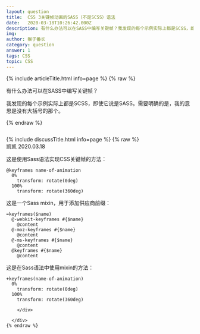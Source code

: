 ```yaml
---
layout: question
title:  CSS 3关键帧动画的SASS（不是SCSS）语法
date:   2020-03-18T10:26:42.000Z
description: 有什么办法可以在SASS中编写关键帧？我发现的每个示例实际上都是SCSS，即使它说是SASS。需要明确的是，我的意思是没有大括号的那个。...
img: 
author: 猴子番长
category: question
answer: 1
tags: CSS
topic: CSS
---
```

<div class="article-root">
  <div class="article">
    {% include articleTitle.html info=page %}
    {% raw %}
    <div class="article-content"><p><font style="vertical-align: inherit;"><font style="vertical-align: inherit;">有什么办法可以在SASS中编写关键帧？</font></font></p>

<p><font style="vertical-align: inherit;"><font style="vertical-align: inherit;">我发现的每个示例实际上都是SCSS，即使它说是SASS。</font><font style="vertical-align: inherit;">需要明确的是，我的意思是没有大括号的那个。</font></font></p></div>
    {% endraw %}
  </div>
  <p style="height: 0;width:0;overflow: hidden;"> 第2148篇《CSS 3关键帧动画的SASS（不是SCSS）语法》来自Winter(https://github.com/aiyld/aiyld.github.io)的站点</p>
  <div class="discuss-wrapper">
    {% include discussTitle.html info=page %}
    {% raw %}
    <div class="discuss-item">
        <div class="discuss-parent">
          <div class="discuss-meta">
            <span class="discuss-user">凯凯</span>
            <span class="discuss-time">2020.03.18</span>
          </div>
          <div class="discuss-comment"><p><font style="vertical-align: inherit;"><font style="vertical-align: inherit;">这是使用Sass语法实现CSS关键帧的方法：</font></font></p>

<pre><code>@keyframes name-of-animation<font></font>
  0%<font></font>
    transform: rotate(0deg)<font></font>
  100%<font></font>
    transform: rotate(360deg)<font></font>
</code></pre>

<p><font style="vertical-align: inherit;"><font style="vertical-align: inherit;">这是一个Sass mixin，用于添加供应商前缀：</font></font></p>

<pre><code>=keyframes($name)<font></font>
  @-webkit-keyframes #{$name}<font></font>
    @content<font></font>
  @-moz-keyframes #{$name}<font></font>
    @content<font></font>
  @-ms-keyframes #{$name}<font></font>
    @content<font></font>
  @keyframes #{$name}<font></font>
    @content<font></font>
</code></pre>

<p><font style="vertical-align: inherit;"><font style="vertical-align: inherit;">这是在Sass语法中使用mixin的方法：</font></font></p>

<pre><code>+keyframes(name-of-animation)<font></font>
  0%<font></font>
    transform: rotate(0deg)<font></font>
  100%<font></font>
    transform: rotate(360deg)<font></font>
</code></pre></div>
        </div>
        
      </div>
    {% endraw %}
  </div>
<div>
